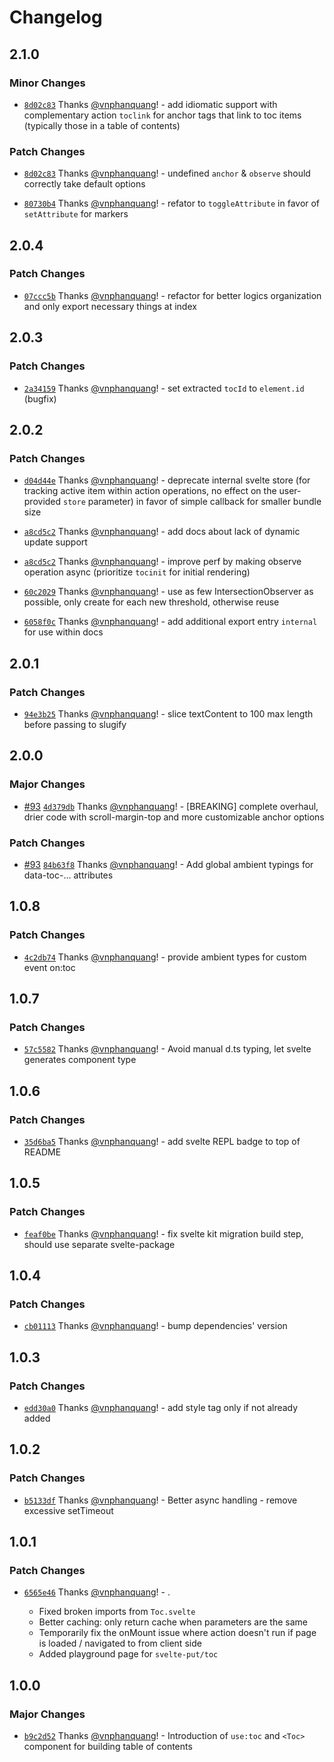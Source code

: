 # Changelog

## 2.1.0

### Minor Changes

- [`8d02c83`](https://github.com/vnphanquang/svelte-put/commit/8d02c832ee9c61f6edf913fc29e75020db286497) Thanks [@vnphanquang](https://github.com/vnphanquang)! - add idiomatic support with complementary action `toclink` for anchor tags that link to toc items (typically those in a table of contents)

### Patch Changes

- [`8d02c83`](https://github.com/vnphanquang/svelte-put/commit/8d02c832ee9c61f6edf913fc29e75020db286497) Thanks [@vnphanquang](https://github.com/vnphanquang)! - undefined `anchor` & `observe` should correctly take default options

- [`80730b4`](https://github.com/vnphanquang/svelte-put/commit/80730b40ede5c48138cb81da2d5a49441357a29e) Thanks [@vnphanquang](https://github.com/vnphanquang)! - refator to `toggleAttribute` in favor of `setAttribute` for markers

## 2.0.4

### Patch Changes

- [`07ccc5b`](https://github.com/vnphanquang/svelte-put/commit/07ccc5b4547e0afe4650af7e958792e5ac0410b4) Thanks [@vnphanquang](https://github.com/vnphanquang)! - refactor for better logics organization and only export necessary things at index

## 2.0.3

### Patch Changes

- [`2a34159`](https://github.com/vnphanquang/svelte-put/commit/2a341590573671a27748776111ce6c49eb2d2ad2) Thanks [@vnphanquang](https://github.com/vnphanquang)! - set extracted `tocId` to `element.id` (bugfix)

## 2.0.2

### Patch Changes

- [`d04d44e`](https://github.com/vnphanquang/svelte-put/commit/d04d44e010cbe74f63c5304451524902c68036c7) Thanks [@vnphanquang](https://github.com/vnphanquang)! - deprecate internal svelte store (for tracking active item within action operations, no effect on the user-provided `store` parameter) in favor of simple callback for smaller bundle size

- [`a8cd5c2`](https://github.com/vnphanquang/svelte-put/commit/a8cd5c2dce7af3aa382a38e69d3c357381e7087b) Thanks [@vnphanquang](https://github.com/vnphanquang)! - add docs about lack of dynamic update support

- [`a8cd5c2`](https://github.com/vnphanquang/svelte-put/commit/a8cd5c2dce7af3aa382a38e69d3c357381e7087b) Thanks [@vnphanquang](https://github.com/vnphanquang)! - improve perf by making observe operation async (prioritize `tocinit` for initial rendering)

- [`60c2029`](https://github.com/vnphanquang/svelte-put/commit/60c2029db21ba6b6a478bff25fd4a8d39c07038f) Thanks [@vnphanquang](https://github.com/vnphanquang)! - use as few IntersectionObserver as possible, only create for each new threshold, otherwise reuse

- [`6058f0c`](https://github.com/vnphanquang/svelte-put/commit/6058f0cc8ea68a844f574dcb957443590d9dff67) Thanks [@vnphanquang](https://github.com/vnphanquang)! - add additional export entry `internal` for use within docs

## 2.0.1

### Patch Changes

- [`94e3b25`](https://github.com/vnphanquang/svelte-put/commit/94e3b2553ddd5326f5113f077b0134125afd6b07) Thanks [@vnphanquang](https://github.com/vnphanquang)! - slice textContent to 100 max length before passing to slugify

## 2.0.0

### Major Changes

- [#93](https://github.com/vnphanquang/svelte-put/pull/93) [`4d379db`](https://github.com/vnphanquang/svelte-put/commit/4d379db80b7b2a6c8c6c545519fd577448a252be) Thanks [@vnphanquang](https://github.com/vnphanquang)! - [BREAKING] complete overhaul, drier code with scroll-margin-top and more customizable anchor options

### Patch Changes

- [#93](https://github.com/vnphanquang/svelte-put/pull/93) [`84b63f8`](https://github.com/vnphanquang/svelte-put/commit/84b63f8dd3404cbceb5760ac837cfd2cb3ddfc31) Thanks [@vnphanquang](https://github.com/vnphanquang)! - Add global ambient typings for data-toc-... attributes

## 1.0.8

### Patch Changes

- [`4c2db74`](https://github.com/vnphanquang/svelte-put/commit/4c2db742db8d65b6fa4e7d52052e179814e4e194) Thanks [@vnphanquang](https://github.com/vnphanquang)! - provide ambient types for custom event on:toc

## 1.0.7

### Patch Changes

- [`57c5582`](https://github.com/vnphanquang/svelte-put/commit/57c5582d854ba926017aecde0ce5c4b0f96538fc) Thanks [@vnphanquang](https://github.com/vnphanquang)! - Avoid manual d.ts typing, let svelte generates component type

## 1.0.6

### Patch Changes

- [`35d6ba5`](https://github.com/vnphanquang/svelte-put/commit/35d6ba53a1d1e1de74ae384743e2299bd033a64a) Thanks [@vnphanquang](https://github.com/vnphanquang)! - add svelte REPL badge to top of README

## 1.0.5

### Patch Changes

- [`feaf0be`](https://github.com/vnphanquang/svelte-put/commit/feaf0be9e782d54cf0c95385e27149dd40cadfc5) Thanks [@vnphanquang](https://github.com/vnphanquang)! - fix svelte kit migration build step, should use separate svelte-package

## 1.0.4

### Patch Changes

- [`cb01113`](https://github.com/vnphanquang/svelte-put/commit/cb0111338eef7c080f3d9ac04303adcb24f1b301) Thanks [@vnphanquang](https://github.com/vnphanquang)! - bump dependencies' version

## 1.0.3

### Patch Changes

- [`edd30a0`](https://github.com/vnphanquang/svelte-put/commit/edd30a066c52baa62273c8562e26cc58ebc2325a) Thanks [@vnphanquang](https://github.com/vnphanquang)! - add style tag only if not already added

## 1.0.2

### Patch Changes

- [`b5133df`](https://github.com/vnphanquang/svelte-put/commit/b5133dfade440e2f279d59709767bf45d945f18b) Thanks [@vnphanquang](https://github.com/vnphanquang)! - Better async handling - remove excessive setTimeout

## 1.0.1

### Patch Changes

- [`6565e46`](https://github.com/vnphanquang/svelte-put/commit/6565e46625dd19cc1c217991ad5e0afaa9965298) Thanks [@vnphanquang](https://github.com/vnphanquang)! - .

  - Fixed broken imports from `Toc.svelte`
  - Better caching: only return cache when parameters are the same
  - Temporarily fix the onMount issue where action doesn't run if page is loaded / navigated to from client side
  - Added playground page for `svelte-put/toc`

## 1.0.0

### Major Changes

- [`b9c2d52`](https://github.com/vnphanquang/svelte-put/commit/b9c2d52773fdf759f95aceabd236208721d9075d) Thanks [@vnphanquang](https://github.com/vnphanquang)! - Introduction of `use:toc` and `<Toc>` component for building table of contents
